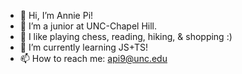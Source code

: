 - 👋 Hi, I’m Annie Pi!
- 👀 I’m a junior at UNC-Chapel Hill.
- 🤩 I like playing chess, reading, hiking, & shopping :) 
- 🌱 I’m currently learning JS+TS!
- 📫 How to reach me: api9@unc.edu

<!---
anniepi18/anniepi18 is a ✨ special ✨ repository because its `README.md` (this file) appears on your GitHub profile.
You can click the Preview link to take a look at your changes.
--->

